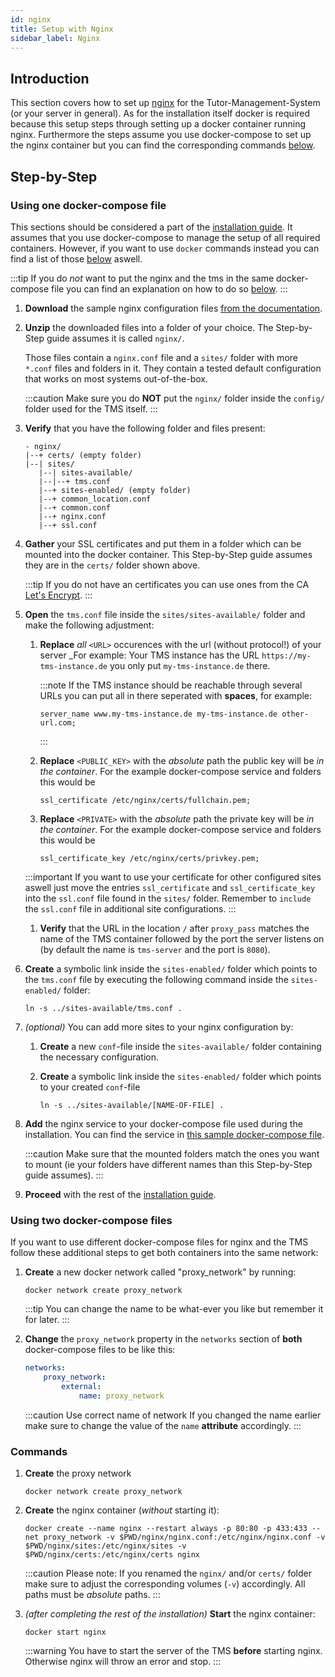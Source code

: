 ```yaml
---
id: nginx
title: Setup with Nginx
sidebar_label: Nginx
---
```


## Introduction

This section covers how to set up [nginx][nginx] for the Tutor-Management-System (or your server in general). As for the installation itself docker is required because this setup steps through setting up a docker container running nginx. Furthermore the steps assume you use docker-compose to set up the nginx container but you can find the corresponding commands [below](#commands).

## Step-by-Step

### Using one docker-compose file

This sections should be considered a part of the [installation guide][installation-doc].
It assumes that you use docker-compose to manage the setup of all required containers.
However, if you want to use `docker` commands instead you can find a list of those [below](#commands) aswell.

:::tip
If you do _not_ want to put the nginx and the tms in the same docker-compose file you can find an explanation on how to do so [below](#using-two-docker-compose-files).
:::

1. **Download** the sample nginx configuration files [from the documentation](../assets/nginx-sample.zip).

1. **Unzip** the downloaded files into a folder of your choice. The Step-by-Step guide assumes it is called `nginx/`.

    Those files contain a `nginx.conf` file and a `sites/` folder with more `*.conf` files and folders in it.
    They contain a tested default configuration that works on most systems out-of-the-box.

    :::caution
    Make sure you do **NOT** put the `nginx/` folder inside the `config/` folder used for the TMS itself.
    :::

1. **Verify** that you have the following folder and files present:

    ```
    - nginx/
    |--+ certs/ (empty folder)
    |--| sites/
       |--| sites-available/
       |--|--+ tms.conf
       |--+ sites-enabled/ (empty folder)
       |--+ common_location.conf
       |--+ common.conf
       |--+ nginx.conf
       |--+ ssl.conf
    ```

1. **Gather** your SSL certificates and put them in a folder which can be mounted into the docker container. This Step-by-Step guide assumes they are in the `certs/` folder shown above.

    :::tip
    If you do not have an certificates you can use ones from the CA [Let's Encrypt][lets-encrypt].
    :::

1. **Open** the `tms.conf` file inside the `sites/sites-available/` folder and make the following adjustment:

    1. **Replace** _all_ `<URL>` occurences with the url (without protocol!) of your server
       \_For example: Your TMS instance has the URL `https://my-tms-instance.de` you only put `my-tms-instance.de` there.

        :::note
        If the TMS instance should be reachable through several URLs you can put all in there seperated with **spaces**, for example:

        ```
        server_name www.my-tms-instance.de my-tms-instance.de other-url.com;
        ```

        :::

    1. **Replace** `<PUBLIC_KEY>` with the _absolute_ path the public key will be _in the container_. For the example docker-compose service and folders this would be

        ```
        ssl_certificate /etc/nginx/certs/fullchain.pem;
        ```

    1. **Replace** `<PRIVATE>` with the _absolute_ path the private key will be _in the container_. For the example docker-compose service and folders this would be

        ```
        ssl_certificate_key /etc/nginx/certs/privkey.pem;
        ```

    :::important
    If you want to use your certificate for other configured sites aswell just move the entries `ssl_certificate` and `ssl_certificate_key` into the `ssl.conf` file found in the `sites/` folder. Remember to `include` the `ssl.conf` file in additional site configurations.
    :::

    1. **Verify** that the URL in the location `/` after `proxy_pass` matches the name of the TMS container followed by the port the server listens on (by default the name is `tms-server` and the port is `8080`).

1. **Create** a symbolic link inside the `sites-enabled/` folder which points to the `tms.conf` file by executing the following command inside the `sites-enabled/` folder:

    ```shell
    ln -s ../sites-available/tms.conf .
    ```

1. _(optional)_ You can add more sites to your nginx configuration by:

    1. **Create** a new `conf`-file inside the `sites-available/` folder containing the necessary configuration.

    1. **Create** a symbolic link inside the `sites-enabled/` folder which points to your created `conf`-file

        ```shell
        ln -s ../sites-available/[NAME-OF-FILE] .
        ```

1. **Add** the nginx service to your docker-compose file used during the installation. You can find the service in [this sample docker-compose file](../assets/docker-compose-nginx.yml).

    :::caution
    Make sure that the mounted folders match the ones you want to mount (ie your folders have different names than this Step-by-Step guide assumes).
    :::

1. **Proceed** with the rest of the [installation guide][installation-doc-step-by-step].

### Using two docker-compose files

If you want to use different docker-compose files for nginx and the TMS follow these additional steps to get both containers into the same network:

1. **Create** a new docker network called "proxy_network" by running:

    ```shell
    docker network create proxy_network
    ```

    :::tip
    You can change the name to be what-ever you like but remember it for later.
    :::

1. **Change** the `proxy_network` property in the `networks` section of **both** docker-compose files to be like this:

    ```yml
    networks:
        proxy_network:
            external:
                name: proxy_network
    ```

    :::caution Use correct name of network
    If you changed the name earlier make sure to change the value of the `name` **attribute** accordingly.
    :::

### Commands

1. **Create** the proxy network

    ```shell
    docker network create proxy_network
    ```

1. **Create** the nginx container (_without_ starting it):

    ```shell
    docker create --name nginx --restart always -p 80:80 -p 433:433 --net proxy_network -v $PWD/nginx/nginx.conf:/etc/nginx/nginx.conf -v $PWD/nginx/sites:/etc/nginx/sites -v $PWD/nginx/certs:/etc/nginx/certs nginx
    ```

    :::caution
    Please note: If you renamed the `nginx/` and/or `certs/` folder make sure to adjust the corresponding volumes (`-v`) accordingly. All paths must be _absolute_ paths.
    :::

1. _(after completing the rest of the installation)_ **Start** the nginx container:

    ```shell
    docker start nginx
    ```

    :::warning
    You have to start the server of the TMS **before** starting nginx. Otherwise nginx will throw an error and stop.
    :::

<!-- LINKS -->

[installation-doc]: ./installation/
[installation-doc-step-by-step]: ./installation/#step-by-step
[lets-encrypt]: https://letsencrypt.org/
[nginx]: https://www.nginx.com/
